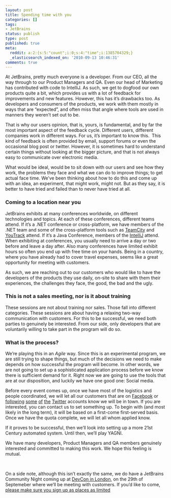 ```yaml
---
layout: post
title: Spending time with you
categories: []
tags:
- JetBrains
status: publish
type: post
published: true
meta:
  reddit: a:2:{s:5:"count";i:0;s:4:"time";i:1385704329;}
  _elasticsearch_indexed_on: '2010-09-13 10:46:31'
comments: true
---
```

<p>At JetBrains, pretty much everyone is a developer. From our CEO, all the way through to our Product Managers and QA. Even our head of Marketing has contributed with code to IntelliJ. As such, we get to dogfood our own products quite a bit, which provides us with a lot of feedback for improvements and new features. However, this has it’s drawbacks too. As developers and consumers of the products, we work with them mostly in ways that are “expected”, and often miss that angle where tools are used in manners they weren’t set out to be. </p>  <p>That is why our users opinion, that is, yours, is fundamental, and by far the most important aspect of the feedback cycle. Different users, different companies work in different ways. For us, it’s important to know this.&#160; This kind of feedback is often provided by email, support forums or even the occasional blog post or twitter. However, it is sometimes hard to understand certain things without looking at the bigger picture, and that is not always easy to communicate over electronic media. </p>  <p>What would be ideal, would be to sit down with our users and see how they work, the problems they face and what we can do to improve things; to get actual face time. We’ve been thinking about how to do this and come up with an idea, an experiment, that might work, might not. But as they say, it is better to have tried and failed than to never have tried at all.</p>  <h3>Coming to a location near you</h3>  <p>JetBrains exhibits at many conferences worldwide, on different technologies and topics. At each of these conferences, different teams attend. If it’s a .NET conference or cross-platform, we have members of the .NET team and some of the cross-platform tools such as <a href="http://www.jetbrains.com/teamcity">TeamCity</a> and <a href="http://www.jetbrains.com/youtrack">YouTrack</a> attend. If it’s a Java Conference, members of the <a href="http://www.jetbrains.com/idea">IntelliJ</a> attend. When exhibiting at conferences, you usually need to arrive a day or two before and leave a day after. Also many conferences have limited exhibit hours so often you end up with free time on your hands. Being in a country, where you have already had to cover travel expenses, seems like a great opportunity for meeting with customers.</p>  <p>As such, we are reaching out to our customers who would like to have the developers of the products they use daily, on-site to share with them their experiences, the challenges they face, the good, the bad and the ugly. </p>  <h3>This is not a sales meeting, nor is it about training</h3>  <p>These sessions are not about training nor sales. Those fall into different categories. These sessions are about having a relaxing two-way communication with customers. For this to be successful, we need both parties to genuinely be interested. From our side, only developers that are voluntarily willing to take part in the program will do so.</p>  <h3>What is the process?</h3>  <p>We’re playing this in an <em>Agile </em>way. Since this is an experimental program, we are still trying to shape things, but much of the decisions we need to make depends on how successful the program will become. In other words, we are not going to set up a sophisticated application process before we know there is sufficient demand for it. Right now we are going to use the tools that are at our disposition, and luckily we have one good one: Social media. </p>  <p>Before every event comes up, once we have most of the logistics and people coordinated, we will let all our customers that are on <a href="http://www.facebook.com/jetbrains">Facebook</a> or <a href="http://twitter.com/jetbrains">following</a> <a href="http://twitter.com/resharper">some</a> <a href="http://twitter.com/dotcover">of</a> <a href="http://twitter.com/youtrack">the</a> <a href="http://twitter.com/teamcity">Twitter</a> accounts know we will be in town. If you are interested, you can contact us to set something up. To begin with (and most likely in the long term), it will be based on a first-come first-served basis. Once we have the quota complete, we will let all whom applied know. </p>  <p>If it proves to be successful, then we’ll look into setting up a more 21st Century automated system. Until then, we’ll play YAGNI. </p>  <p>We have many developers, Product Managers and QA members genuinely interested and committed to making this work. We hope this feeling is mutual.</p>  <p>&#160;</p>  <p>On a side note, although this isn’t exactly the same, we do have a JetBrains Community Night coming up at <a href="http://devconlondon.com">DevCon in London</a>, on the 29th of Septemeber where we’ll be meeting with customers. If you’d like to come, <a href="http://jetbrains.eventbrite.com">please make sure you sign up as places as limited</a></p>
